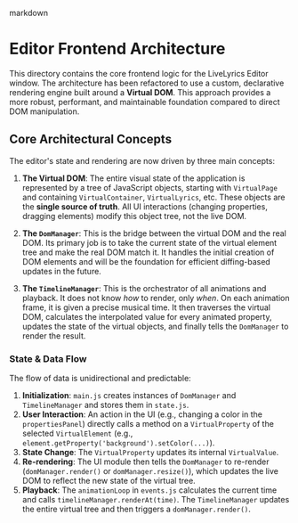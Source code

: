 markdown
# Editor Frontend Architecture

This directory contains the core frontend logic for the LiveLyrics Editor window. The architecture has been refactored to use a custom, declarative rendering engine built around a **Virtual DOM**. This approach provides a more robust, performant, and maintainable foundation compared to direct DOM manipulation.

## Core Architectural Concepts

The editor's state and rendering are now driven by three main concepts:

1.  **The Virtual DOM**: The entire visual state of the application is represented by a tree of JavaScript objects, starting with `VirtualPage` and containing `VirtualContainer`, `VirtualLyrics`, etc. These objects are the **single source of truth**. All UI interactions (changing properties, dragging elements) modify this object tree, not the live DOM.

2.  **The `DomManager`**: This is the bridge between the virtual DOM and the real DOM. Its primary job is to take the current state of the virtual element tree and make the real DOM match it. It handles the initial creation of DOM elements and will be the foundation for efficient diffing-based updates in the future.

3.  **The `TimelineManager`**: This is the orchestrator of all animations and playback. It does not know *how* to render, only *when*. On each animation frame, it is given a precise musical time. It then traverses the virtual DOM, calculates the interpolated value for every animated property, updates the state of the virtual objects, and finally tells the `DomManager` to render the result.

### State & Data Flow

The flow of data is unidirectional and predictable:

1.  **Initialization**: `main.js` creates instances of `DomManager` and `TimelineManager` and stores them in `state.js`.
2.  **User Interaction**: An action in the UI (e.g., changing a color in the `propertiesPanel`) directly calls a method on a `VirtualProperty` of the selected `VirtualElement` (e.g., `element.getProperty('background').setColor(...)`).
3.  **State Change**: The `VirtualProperty` updates its internal `VirtualValue`.
4.  **Re-rendering**: The UI module then tells the `DomManager` to re-render (`domManager.render()` or `domManager.resize()`), which updates the live DOM to reflect the new state of the virtual tree.
5.  **Playback**: The `animationLoop` in `events.js` calculates the current time and calls `timelineManager.renderAt(time)`. The `TimelineManager` updates the entire virtual tree and then triggers a `domManager.render()`.
